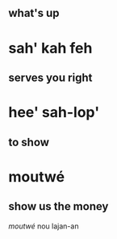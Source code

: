 what's up
---
sah' kah feh
===
serves you right
---
hee' sah-lop'
===
to show
---
moutwé
===
show us the money
---
*moutwé* nou lajan-an
